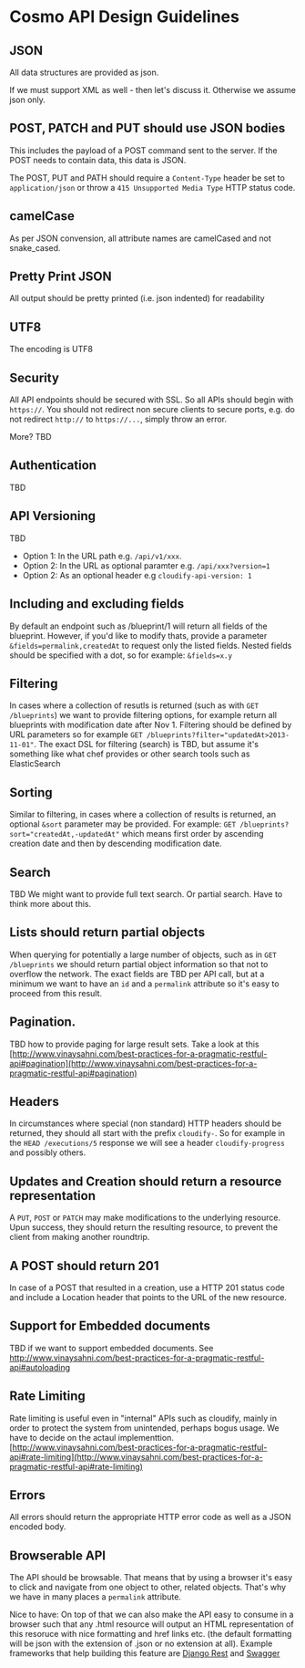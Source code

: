 # Cosmo API Design Guidelines

## JSON
All data structures are provided as json.

If we must support XML as well - then let's discuss it. Otherwise we assume json only.

## POST, PATCH and PUT should use JSON bodies
This includes the payload of a POST command sent to the server. If the POST needs to contain data, this data is JSON.

The POST, PUT and PATH should require a `Content-Type` header be set to `application/json` or throw a `415 Unsupported Media Type` HTTP status code.

## camelCase
As per JSON convension, all attribute names are camelCased and not snake_cased.

## Pretty Print JSON
All output should be pretty printed (i.e. json indented) for readability

## UTF8
The encoding is UTF8

## Security
All API endpoints should be secured with SSL.
So all APIs should begin with `https://`.
You should not redirect non secure clients to secure ports, e.g. do not redirect `http://` to `https://...`, simply throw an error.

More? TBD

## Authentication
TBD

## API Versioning
TBD

* Option 1: In the URL path e.g. `/api/v1/xxx`.
* Option 2: In the URL as optional paramter e.g. `/api/xxx?version=1`
* Option 2: As an optional header e.g `cloudify-api-version: 1`


## Including and excluding fields
By default an endpoint such as /blueprint/1 will return all fields of the blueprint.
However, if you'd like to modify thats, provide a parameter `&fields=permalink,createdAt` to request only the listed fields.
Nested fields should be specified with a dot, so for example: `&fields=x.y`

## Filtering
In cases where a collection of resutls is returned (such as with `GET /blueprints`) we want to provide filtering options, for example return all blueprints with modification date after Nov 1.
Filtering should be defined by URL parameters so for example `GET /blueprints?filter="updatedAt>2013-11-01"`. The exact DSL for filtering (search) is TBD, but assume it's something like what chef provides or other search tools such as ElasticSearch

## Sorting
Similar to filtering, in cases where a collection of results is returned, an optional `&sort` parameter may be provided. For example: `GET /blueprints?sort="createdAt,-updatedAt"` which means first order by ascending creation date and then by descending modification date.

## Search
TBD
We might want to provide full text search. Or partial search. Have to think more about this.

## Lists should return partial objects
When querying for potentially a large number of objects, such as in `GET /blueprints` we should return partial object information so that not to overflow the network. The exact fields are TBD per API call, but at a minimum we want to have an `id` and a `permalink` attribute so it's easy to proceed from this result.

## Pagination.
TBD how to provide paging for large result sets.
Take a look at this [http://www.vinaysahni.com/best-practices-for-a-pragmatic-restful-api#pagination](http://www.vinaysahni.com/best-practices-for-a-pragmatic-restful-api#pagination)

## Headers
In circumstances where special (non standard) HTTP headers should be returned, they should all start with the prefix `cloudify-`. So for example in the `HEAD /executions/5` response we will see a header `cloudify-progress` and possibly others.

## Updates and Creation should return a resource representation
A `PUT`, `POST` or `PATCH` may make modifications to the underlying resource.
Upun success, they should return the resulting resource, to prevent the client from making another roundtrip.

## A POST should return 201
In case of a POST that resulted in a creation, use a HTTP 201 status code and include a Location header that points to the URL of the new resource.

## Support for Embedded documents
TBD if we want to support embedded documents. See http://www.vinaysahni.com/best-practices-for-a-pragmatic-restful-api#autoloading

## Rate Limiting
Rate limiting is useful even in "internal" APIs such as cloudify, mainly in order to protect the system from unintended, perhaps bogus usage.
We have to decide on the actaul implementtion. [http://www.vinaysahni.com/best-practices-for-a-pragmatic-restful-api#rate-limiting](http://www.vinaysahni.com/best-practices-for-a-pragmatic-restful-api#rate-limiting)

## Errors
All errors should return the appropriate HTTP error code as well as a JSON encoded body.

## Browserable API
The API should be browsable. That means that by using a browser it's easy to click and navigate from one object to other, related objects. That's why we have in many places a `permalink` attribute.

Nice to have: On top of that we can also make the API easy to consume in a browser such that any .html resource will output an HTML representation of this resoruce with nice formatting and href links etc. (the default formatting will be json with the extension of .json or no extension at all). Example frameworks that help building this feature are [Django Rest](http://django-rest-framework.org/) and [Swagger](https://developers.helloreverb.com/swagger/)
